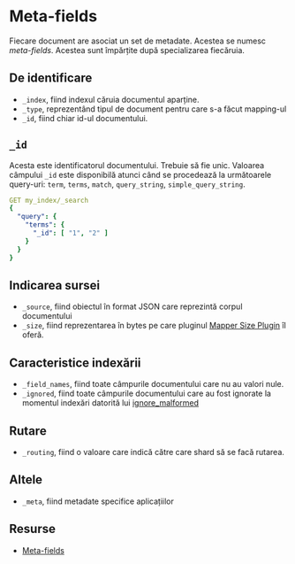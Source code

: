 # Meta-fields

Fiecare document are asociat un set de metadate. Acestea se numesc *meta-fields*. Acestea sunt împărțite după specializarea fiecăruia.

## De identificare

- `_index`, fiind indexul căruia documentul aparține.
- `_type`, reprezentând tipul de document pentru care s-a făcut mapping-ul
- `_id`, fiind chiar id-ul documentului.

## `_id`

Acesta este identificatorul documentului. Trebuie să fie unic.
Valoarea câmpului `_id` este disponibilă atunci când se procedează la următoarele query-uri: `term`, `terms`, `match`, `query_string`, `simple_query_string`.

```yaml
GET my_index/_search
{
  "query": {
    "terms": {
      "_id": [ "1", "2" ]
    }
  }
}
```

## Indicarea sursei

- `_source`, fiind obiectul în format JSON care reprezintă corpul documentului
- `_size`, fiind reprezentarea în bytes pe care pluginul [Mapper Size Plugin](https://www.elastic.co/guide/en/elasticsearch/plugins/7.6/mapper-size.html#mapper-size) îl oferă.

## Caracteristice indexării

- `_field_names`, fiind toate câmpurile documentului care nu au valori nule.
- `_ignored`, fiind toate câmpurile documentului care au fost ignorate la momentul indexări datorită lui [ignore_malformed](https://www.elastic.co/guide/en/elasticsearch/reference/current/ignore-malformed.html#ignore-malformed)

## Rutare

- `_routing`, fiind o valoare care indică către care shard să se facă rutarea.

## Altele

- `_meta`, fiind metadate specifice aplicațiilor

## Resurse

- [Meta-fields](https://www.elastic.co/guide/en/elasticsearch/reference/current/mapping-fields.html#mapping-fields)
